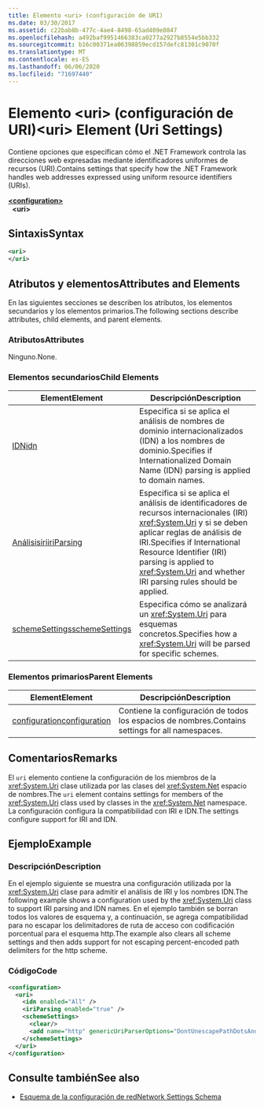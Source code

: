 ```yaml
---
title: Elemento <uri> (configuración de URI)
ms.date: 03/30/2017
ms.assetid: c22bab8b-477c-4ae4-8498-65ad409e0847
ms.openlocfilehash: a492baf9951466383ca0277a2927b8554e5bb332
ms.sourcegitcommit: b16c00371ea06398859ecd157defc81301c9070f
ms.translationtype: MT
ms.contentlocale: es-ES
ms.lasthandoff: 06/06/2020
ms.locfileid: "71697440"
---
```

# <a name="uri-element-uri-settings"></a><span data-ttu-id="a57c2-102">Elemento \<uri> (configuración de URI)</span><span class="sxs-lookup"><span data-stu-id="a57c2-102">\<uri> Element (Uri Settings)</span></span>
<span data-ttu-id="a57c2-103">Contiene opciones que especifican cómo el .NET Framework controla las direcciones web expresadas mediante identificadores uniformes de recursos (URI).</span><span class="sxs-lookup"><span data-stu-id="a57c2-103">Contains settings that specify how the .NET Framework handles web addresses expressed using uniform resource identifiers (URIs).</span></span>  
  
[**\<configuration>**](../configuration-element.md)  
&nbsp;&nbsp;**\<uri>**  
  
## <a name="syntax"></a><span data-ttu-id="a57c2-104">Sintaxis</span><span class="sxs-lookup"><span data-stu-id="a57c2-104">Syntax</span></span>  
  
```xml  
<uri>  
</uri>  
```  
  
## <a name="attributes-and-elements"></a><span data-ttu-id="a57c2-105">Atributos y elementos</span><span class="sxs-lookup"><span data-stu-id="a57c2-105">Attributes and Elements</span></span>  
 <span data-ttu-id="a57c2-106">En las siguientes secciones se describen los atributos, los elementos secundarios y los elementos primarios.</span><span class="sxs-lookup"><span data-stu-id="a57c2-106">The following sections describe attributes, child elements, and parent elements.</span></span>  
  
### <a name="attributes"></a><span data-ttu-id="a57c2-107">Atributos</span><span class="sxs-lookup"><span data-stu-id="a57c2-107">Attributes</span></span>  
 <span data-ttu-id="a57c2-108">Ninguno.</span><span class="sxs-lookup"><span data-stu-id="a57c2-108">None.</span></span>  
  
### <a name="child-elements"></a><span data-ttu-id="a57c2-109">Elementos secundarios</span><span class="sxs-lookup"><span data-stu-id="a57c2-109">Child Elements</span></span>  
  
|<span data-ttu-id="a57c2-110">**Element**</span><span class="sxs-lookup"><span data-stu-id="a57c2-110">**Element**</span></span>|<span data-ttu-id="a57c2-111">**Descripción**</span><span class="sxs-lookup"><span data-stu-id="a57c2-111">**Description**</span></span>|  
|-----------------|---------------------|  
|[<span data-ttu-id="a57c2-112">IDN</span><span class="sxs-lookup"><span data-stu-id="a57c2-112">idn</span></span>](idn-element-uri-settings.md)|<span data-ttu-id="a57c2-113">Especifica si se aplica el análisis de nombres de dominio internacionalizados (IDN) a los nombres de dominio.</span><span class="sxs-lookup"><span data-stu-id="a57c2-113">Specifies if Internationalized Domain Name (IDN) parsing is applied to domain names.</span></span>|  
|[<span data-ttu-id="a57c2-114">Análisisiri</span><span class="sxs-lookup"><span data-stu-id="a57c2-114">iriParsing</span></span>](iriparsing-element-uri-settings.md)|<span data-ttu-id="a57c2-115">Especifica si se aplica el análisis de identificadores de recursos internacionales (IRI) <xref:System.Uri> y si se deben aplicar reglas de análisis de IRI.</span><span class="sxs-lookup"><span data-stu-id="a57c2-115">Specifies if International Resource Identifier (IRI) parsing is applied to <xref:System.Uri> and whether IRI parsing rules should be applied.</span></span>|  
|[<span data-ttu-id="a57c2-116">schemeSettings</span><span class="sxs-lookup"><span data-stu-id="a57c2-116">schemeSettings</span></span>](schemesettings-element-uri-settings.md)|<span data-ttu-id="a57c2-117">Especifica cómo se analizará un <xref:System.Uri> para esquemas concretos.</span><span class="sxs-lookup"><span data-stu-id="a57c2-117">Specifies how a <xref:System.Uri> will be parsed for specific schemes.</span></span>|  
  
### <a name="parent-elements"></a><span data-ttu-id="a57c2-118">Elementos primarios</span><span class="sxs-lookup"><span data-stu-id="a57c2-118">Parent Elements</span></span>  
  
|<span data-ttu-id="a57c2-119">**Element**</span><span class="sxs-lookup"><span data-stu-id="a57c2-119">**Element**</span></span>|<span data-ttu-id="a57c2-120">**Descripción**</span><span class="sxs-lookup"><span data-stu-id="a57c2-120">**Description**</span></span>|  
|-----------------|---------------------|  
|[<span data-ttu-id="a57c2-121">configuration</span><span class="sxs-lookup"><span data-stu-id="a57c2-121">configuration</span></span>](../configuration-element.md)|<span data-ttu-id="a57c2-122">Contiene la configuración de todos los espacios de nombres.</span><span class="sxs-lookup"><span data-stu-id="a57c2-122">Contains settings for all namespaces.</span></span>|  
  
## <a name="remarks"></a><span data-ttu-id="a57c2-123">Comentarios</span><span class="sxs-lookup"><span data-stu-id="a57c2-123">Remarks</span></span>  
 <span data-ttu-id="a57c2-124">El `uri` elemento contiene la configuración de los miembros de la <xref:System.Uri> clase utilizada por las clases del <xref:System.Net> espacio de nombres.</span><span class="sxs-lookup"><span data-stu-id="a57c2-124">The `uri` element contains settings for members of the <xref:System.Uri> class used by classes in the <xref:System.Net> namespace.</span></span> <span data-ttu-id="a57c2-125">La configuración configura la compatibilidad con IRI e IDN.</span><span class="sxs-lookup"><span data-stu-id="a57c2-125">The settings configure support for IRI and IDN.</span></span>  
  
## <a name="example"></a><span data-ttu-id="a57c2-126">Ejemplo</span><span class="sxs-lookup"><span data-stu-id="a57c2-126">Example</span></span>  
  
### <a name="description"></a><span data-ttu-id="a57c2-127">Descripción</span><span class="sxs-lookup"><span data-stu-id="a57c2-127">Description</span></span>  
 <span data-ttu-id="a57c2-128">En el ejemplo siguiente se muestra una configuración utilizada por la <xref:System.Uri> clase para admitir el análisis de IRI y los nombres IDN.</span><span class="sxs-lookup"><span data-stu-id="a57c2-128">The following example shows a configuration used by the <xref:System.Uri> class to support IRI parsing and IDN names.</span></span> <span data-ttu-id="a57c2-129">En el ejemplo también se borran todos los valores de esquema y, a continuación, se agrega compatibilidad para no escapar los delimitadores de ruta de acceso con codificación porcentual para el esquema http.</span><span class="sxs-lookup"><span data-stu-id="a57c2-129">The example also clears all scheme settings and then adds support for not escaping percent-encoded path delimiters for the http scheme.</span></span>  
  
### <a name="code"></a><span data-ttu-id="a57c2-130">Código</span><span class="sxs-lookup"><span data-stu-id="a57c2-130">Code</span></span>  
  
```xml  
<configuration>  
  <uri>  
    <idn enabled="All" />  
    <iriParsing enabled="true" />  
    <schemeSettings>  
      <clear/>  
      <add name="http" genericUriParserOptions="DontUnescapePathDotsAndSlashes"/>  
    </schemeSettings>  
  </uri>  
</configuration>  
```  
  
## <a name="see-also"></a><span data-ttu-id="a57c2-131">Consulte también</span><span class="sxs-lookup"><span data-stu-id="a57c2-131">See also</span></span>

- [<span data-ttu-id="a57c2-132">Esquema de la configuración de red</span><span class="sxs-lookup"><span data-stu-id="a57c2-132">Network Settings Schema</span></span>](index.md)
